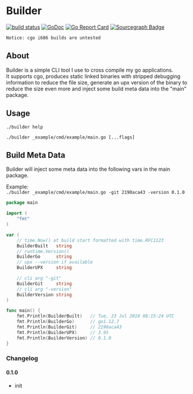 # Builder
[![build status](https://secure.travis-ci.org/demaggus83/go-builder.svg?branch=master)](http://travis-ci.org/demaggus83/go-builder) 
[![GoDoc](https://godoc.org/github.com/demaggus83/go-builder?status.png)](http://godoc.org/github.com/demaggus83/go-builder) 
[![Go Report Card](https://goreportcard.com/badge/github.com/demaggus83/go-builder)](https://goreportcard.com/report/github.com/demaggus83/go-builder) 
[![Sourcegraph Badge](https://sourcegraph.com/github.com/demaggus83/go-builder/-/badge.svg)](https://sourcegraph.com/github.com/demaggus83/go-builder?badge)

    Notice: cgo i686 builds are untested

## About

Builder is a simple CLI tool I use to cross compile my go applications. \
It supports cgo, produces static linked binaries with stripped debugging information to reduce the file size, generate an upx version of the binary to reduce the size even more and inject some build meta data into the "main" package. 

## Usage

```
./builder help

./builder _example/cmd/example/main.go [...flags]
```

## Build Meta Data

Builder will inject some meta data into the following vars in the main package.

Example: \
```./builder _example/cmd/example/main.go -git 2190aca43 -version 0.1.0```

```go
package main

import (
	"fmt"
)

var (
    // time.Now() at build start formatted with time.RFC1123
	BuilderBuilt   string 
    // runtime.Version()
	BuilderGo      string
    // upx --version if available
	BuilderUPX     string

    // cli arg "-git" 
	BuilderGit     string
    // cli arg "-version"
	BuilderVersion string 
)

func main() {
	fmt.Println(BuilderBuilt)   // Tue, 23 Jul 2019 08:15:24 UTC
	fmt.Println(BuilderGo)      // go1.12.7
    fmt.Println(BuilderGit)     // 2190aca43
	fmt.Println(BuilderUPX)     // 3.95
	fmt.Println(BuilderVersion) // 0.1.0
}
```

### Changelog

#### 0.1.0
+ init
